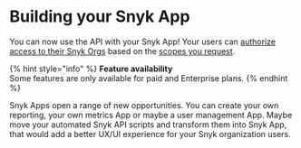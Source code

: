 # Building your Snyk App

You can now use the API with your Snyk App! Your users can [authorize access to their Snyk Orgs](introduction-to-snyk-apps.md#how-do-apps-connect) based on the [scopes you request](getting-started-with-snyk-apps/create-an-app-via-the-api.md#requesting-scopes). 

{% hint style="info" %}
**Feature availability**  
Some features are only available for paid and Enterprise plans.
{% endhint %}

Snyk Apps open a range of new opportunities. You can create your own reporting, your own metrics App or maybe a user management App. Maybe move your automated Snyk API scripts and transform them into Snyk App, that would add a better UX/UI experience for your Snyk organization users.  



